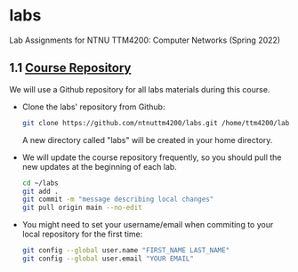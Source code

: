 # labs
Lab Assignments for NTNU TTM4200: Computer Networks (Spring 2022)


## 1.1 [Course Repository](https://git-scm.com/)

We will use a Github repository for all labs materials during this course.


* Clone the labs' repository from Github:

    ```bash
    git clone https://github.com/ntnuttm4200/labs.git /home/ttm4200/labs
    ```
    A new directory called "labs" will be created in your home directory.

* We will update the course repository frequently, so you should pull the new updates at the beginning of each lab.

    ```bash
    cd ~/labs
    git add .
    git commit -m "message describing local changes"
    git pull origin main --no-edit
    ```
    
* You might need to set your username/email when commiting to your local repository for the first time:

    ```bash
    git config --global user.name "FIRST_NAME LAST_NAME"
    git config --global user.email "YOUR EMAIL"
    ```